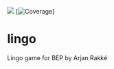 ![](https://github.com/ArjanRakke/lingo/workflows/tests/badge.svg) [![Coverage](http://localhost:9000/api/project_badges/measure?project=com.bep%3Alingo&metric=coverage)]
# lingo
Lingo game for BEP by Arjan Rakké
